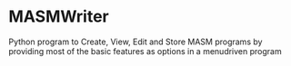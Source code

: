 # MASMWriter
Python program to Create, View, Edit and Store MASM programs by providing most of the basic features as options in a menudriven program
